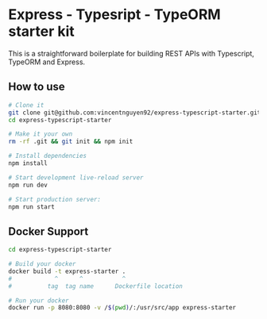 # Express - Typesript - TypeORM starter kit

This is a straightforward boilerplate for building REST APIs with Typescript, TypeORM and Express.

## How to use

```sh
# Clone it
git clone git@github.com:vincentnguyen92/express-typescript-starter.git
cd express-typescript-starter

# Make it your own
rm -rf .git && git init && npm init

# Install dependencies
npm install

# Start development live-reload server
npm run dev

# Start production server:
npm run start
```
Docker Support
------
```sh
cd express-typescript-starter

# Build your docker
docker build -t express-starter .
#            ^      ^           ^
#          tag  tag name      Dockerfile location

# Run your docker
docker run -p 8080:8080 -v /$(pwd)/:/usr/src/app express-starter
```